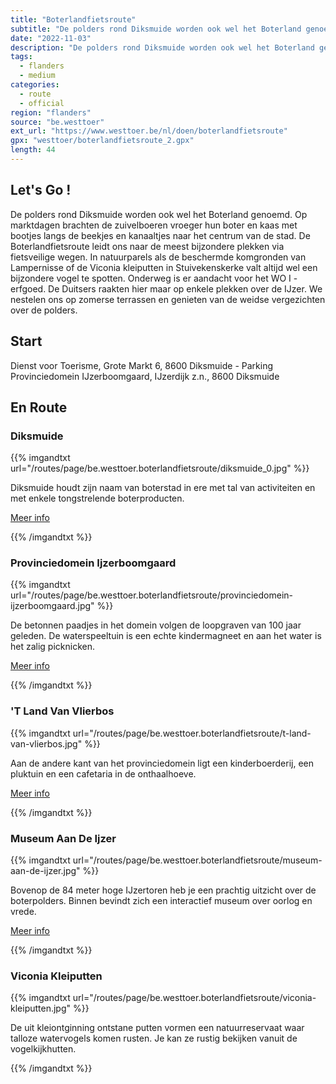 ```yaml
---
title: "Boterlandfietsroute"
subtitle: "De polders rond Diksmuide worden ook wel het Boterland genoemd"
date: "2022-11-03"
description: "De polders rond Diksmuide worden ook wel het Boterland genoemd" 
tags:
  - flanders
  - medium
categories: 
  - route
  - official
region: "flanders"
source: "be.westtoer"
ext_url: "https://www.westtoer.be/nl/doen/boterlandfietsroute"
gpx: "westtoer/boterlandfietsroute_2.gpx"
length: 44
---
```


## Let's Go !

De polders rond Diksmuide worden ook wel het Boterland genoemd. Op marktdagen brachten de zuivelboeren vroeger hun boter en kaas met bootjes langs de beekjes en kanaaltjes naar het centrum van de stad. De Boterlandfietsroute leidt ons naar de meest bijzondere plekken via fietsveilige wegen. In natuurparels als de beschermde komgronden van Lampernisse of de Viconia kleiputten in Stuivekenskerke valt altijd wel een bijzondere vogel te spotten. Onderweg is er aandacht voor het WO I - erfgoed. De Duitsers raakten hier maar op enkele plekken over de IJzer. We nestelen ons op zomerse terrassen en genieten van de weidse vergezichten over de polders.

## Start 

Dienst voor Toerisme, Grote Markt 6, 8600 Diksmuide - Parking Provinciedomein IJzerboomgaard, IJzerdijk z.n., 8600 Diksmuide 

## En Route

### Diksmuide

{{% imgandtxt url="/routes/page/be.westtoer.boterlandfietsroute/diksmuide_0.jpg" %}}

Diksmuide houdt zijn naam van boterstad in ere met tal van activiteiten en met enkele tongstrelende boterproducten.

[Meer info](https://www.westtoer.be/nl/praktische-info/toerisme-diksmuide)

{{% /imgandtxt %}}

### Provinciedomein Ijzerboomgaard

{{% imgandtxt url="/routes/page/be.westtoer.boterlandfietsroute/provinciedomein-ijzerboomgaard.jpg" %}}

De betonnen paadjes in het domein volgen de loopgraven van 100 jaar geleden. De waterspeeltuin is een echte kindermagneet en aan het water is het zalig picknicken.

[Meer info](https://www.westtoer.be/nl/doen/provinciedomein-ijzerboomgaard)

{{% /imgandtxt %}}

### 'T Land Van Vlierbos

{{% imgandtxt url="/routes/page/be.westtoer.boterlandfietsroute/t-land-van-vlierbos.jpg" %}}

Aan de andere kant van het provinciedomein ligt een kinderboerderij, een pluktuin en een cafetaria in de onthaalhoeve.

[Meer info](https://www.westtoer.be/nl/doen/kinderboerderij-t-land-van-vlierbos)

{{% /imgandtxt %}}

### Museum Aan De Ijzer

{{% imgandtxt url="/routes/page/be.westtoer.boterlandfietsroute/museum-aan-de-ijzer.jpg" %}}

Bovenop de 84 meter hoge IJzertoren heb je een prachtig uitzicht over de boterpolders. Binnen bevindt zich een interactief museum over oorlog en vrede.

[Meer info](https://www.westtoer.be/nl/doen/museum-aan-de-ijzer)

{{% /imgandtxt %}}

### Viconia Kleiputten

{{% imgandtxt url="/routes/page/be.westtoer.boterlandfietsroute/viconia-kleiputten.jpg" %}}

De uit kleiontginning ontstane putten vormen een natuurreservaat waar talloze watervogels komen rusten. Je kan ze rustig bekijken vanuit de vogelkijkhutten.

{{% /imgandtxt %}}
